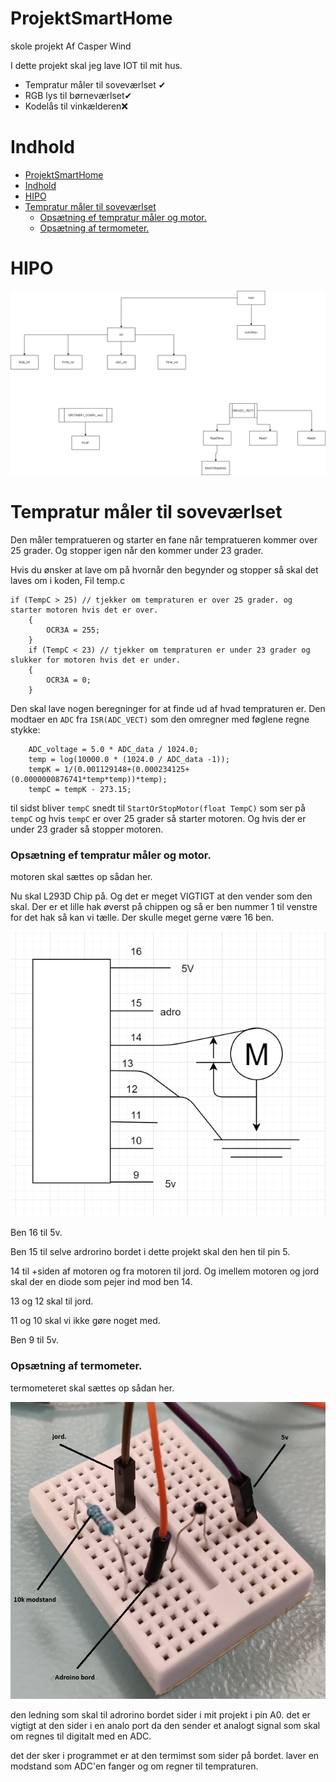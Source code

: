 ﻿# ProjektSmartHome
 skole projekt Af Casper Wind

I dette projekt skal jeg lave IOT til mit hus.
<ul>
<li>Tempratur måler til soveværlset ✔</li>
<li>RGB lys til børneværlset✔</li>
<li>Kodelås til vinkælderen❌</li>
</ul>

# Indhold


- [ProjektSmartHome](#projektsmarthome)
- [Indhold](#indhold)
- [HIPO](#hipo)
- [Tempratur måler til soveværlset](#tempratur-måler-til-soveværlset)
    - [Opsætning ef tempratur måler og motor.](#opsætning-ef-tempratur-måler-og-motor)
    - [Opsætning af termometer.](#opsætning-af-termometer)


# HIPO
![HIPO](Hipo.png)



# Tempratur måler til soveværlset


Den måler tempratueren og starter en fane når tempratueren kommer over 25 grader.
Og stopper igen når den kommer under 23 grader.

Hvis du ønsker at lave om på hvornår den begynder og stopper så skal det laves om i koden, Fil temp.c

```
if (TempC > 25) // tjekker om tempraturen er over 25 grader. og starter motoren hvis det er over.
	{
		OCR3A = 255;
	}
	if (TempC < 23) // tjekker om tempraturen er under 23 grader og slukker for motoren hvis det er under.
	{
		OCR3A = 0;
	}
```
Den skal lave nogen beregninger for at finde ud af hvad tempraturen er. Den modtaer en ```ADC``` fra ``` ISR(ADC_VECT) ``` som den omregner med føglene regne stykke:
```
    ADC_voltage = 5.0 * ADC_data / 1024.0;
	temp = log(10000.0 * (1024.0 / ADC_data -1));
	tempK = 1/(0.001129148+(0.000234125+(0.0000000876741*temp*temp))*temp);
	tempC = tempK - 273.15; 
```
til sidst bliver ```tempC``` snedt til ```StartOrStopMotor(float TempC)``` som ser på ```tempC``` og hvis ```tempC``` er over 25 grader så starter motoren. Og hvis der er under 23 grader så stopper motoren.

### Opsætning ef tempratur måler og motor.

motoren skal sættes op sådan her.

Nu skal L293D Chip på. Og det er meget VIGTIGT at den vender som den skal. Der er et lille hak øverst på chippen og så er ben nummer 1 til venstre for det hak så kan vi tælle. Der skulle meget gerne være 16 ben. 

![Motor setup](motorsetup.png)

Ben 16 til 5v.

Ben 15 til selve ardrorino bordet i dette projekt skal den hen til pin 5.

14 til +siden af motoren og fra motoren til jord. Og imellem motoren og jord skal der en diode som pejer ind mod ben 14.

13 og 12 skal til jord.

11 og 10 skal vi ikke gøre noget med.

Ben 9 til 5v.

### Opsætning af termometer.

termometeret skal sættes op sådan her.

![termometersetup](termometersetup.png)

den ledning som skal til adrorino bordet sider i mit projekt i pin A0. det er vigtigt at den sider i en analo port da den sender et analogt signal som skal om regnes til digitalt med en ADC.

det der sker i programmet er at den termimst som sider på bordet. laver en modstand som ADC'en fanger og om regner til tempraturen.